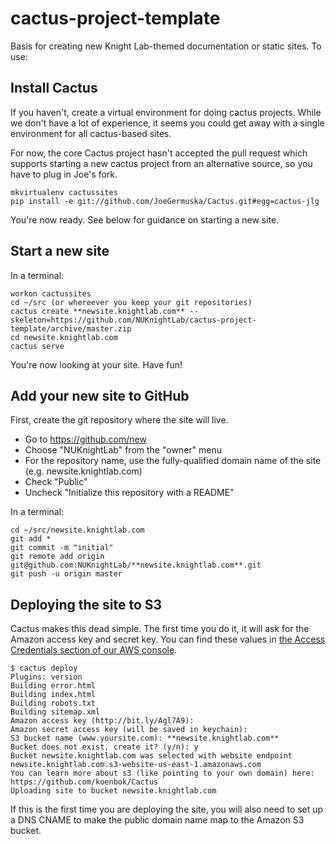cactus-project-template
=======================

Basis for creating new Knight Lab-themed documentation or static sites. To use:

Install Cactus
--------------
If you haven't, create a virtual environment for doing cactus projects. While we don't have a lot of experience, it seems you could get away with a single environment for all cactus-based sites.

For now, the core Cactus project hasn't accepted the pull request which supports starting a new cactus project from an alternative source, so you have to plug in Joe's fork.

    mkvirtualenv cactussites
    pip install -e git://github.com/JoeGermuska/Cactus.git#egg=cactus-jlg

You're now ready. See below for guidance on starting a new site.


Start a new site
----------------
In a terminal:

    workon cactussites
    cd ~/src (or whereever you keep your git repositories)
    cactus create **newsite.knightlab.com** --skeleton=https://github.com/NUKnightLab/cactus-project-template/archive/master.zip
    cd newsite.knightlab.com
    cactus serve
    
You're now looking at your site. Have fun!

Add your new site to GitHub
---------------------------
First, create the git repository where the site will live.
* Go to https://github.com/new
* Choose "NUKnightLab" from the "owner" menu
* For the repository name, use the fully-qualified domain name of the site (e.g. newsite.knightlab.com)
* Check "Public"
* Uncheck "Initialize this repository with a README"

In a terminal:

    cd ~/src/newsite.knightlab.com
    git add *
    git commit -m "initial"
    git remote add origin git@github.com:NUKnightLab/**newsite.knightlab.com**.git
    git push -u origin master

Deploying the site to S3
------------------------
Cactus makes this dead simple. The first time you do it, it will ask for the Amazon access key and secret key. You can find these values in [the Access Credentials section of our AWS console](https://portal.aws.amazon.com/gp/aws/securityCredentials?#access_credentials).

    $ cactus deploy
    Plugins: version
    Building error.html
    Building index.html
    Building robots.txt
    Building sitemap.xml
    Amazon access key (http://bit.ly/Agl7A9): 
    Amazon secret access key (will be saved in keychain): 
    S3 bucket name (www.yoursite.com): **newsite.knightlab.com**
    Bucket does not exist, create it? (y/n): y
    Bucket newsite.knightlab.com was selected with website endpoint newsite.knightlab.com.s3-website-us-east-1.amazonaws.com
    You can learn more about s3 (like pointing to your own domain) here: https://github.com/koenbok/Cactus
    Uploading site to bucket newsite.knightlab.com

If this is the first time you are deploying the site, you will also need to set up a DNS CNAME to make the public domain name map to the Amazon S3 bucket.

